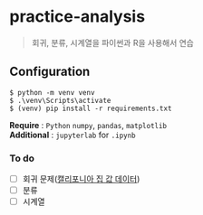 # practice-analysis
> 회귀, 분류, 시계열을 파이썬과 R을 사용해서 연습

## Configuration
```shell
$ python -m venv venv
$ .\venv\Scripts\activate
$ (venv) pip install -r requirements.txt
```

**Require** : `Python` `numpy`, `pandas`, `matplotlib`\
**Additional** : `jupyterlab` for `.ipynb`

### To do

- [ ] 회귀 문제([캘리포니아 집 값 데이터](http://lib.stat.cmu.edu/datasets/))
- [ ] 분류
- [ ] 시계열
